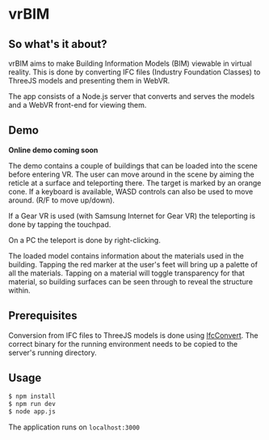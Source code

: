 # vrBIM

## So what's it about?

vrBIM aims to make Building Information Models (BIM) viewable in virtual reality. This is done by converting
IFC files (Industry Foundation Classes) to ThreeJS models and presenting them in WebVR.

The app consists of a Node.js server that converts and serves the models and a WebVR front-end for viewing them.

## Demo

**Online demo coming soon**

The demo contains a couple of buildings that can be loaded into the scene before entering VR.
The user can move around in the scene by aiming the reticle at a surface and teleporting there. The target is
marked by an orange cone. If a keyboard is available, WASD controls can also be used to move around. (R/F to move up/down).

If a Gear VR is used (with Samsung Internet for Gear VR) the teleporting is done by tapping the touchpad.

On a PC the teleport is done by right-clicking.

The loaded model contains information about the materials used in the building. Tapping the red marker at the user's feet will bring up a palette of all the materials. Tapping on a material will toggle transparency for that material, so building surfaces can be seen through to reveal the structure within.

## Prerequisites

Conversion from IFC files to ThreeJS models is done using [IfcConvert](http://ifcopenshell.org/ifcconvert.html).
The correct binary for the running environment needs to be copied to the server's running directory.

## Usage
```bash
$ npm install
$ npm run dev
$ node app.js
```

The application runs on `localhost:3000`
